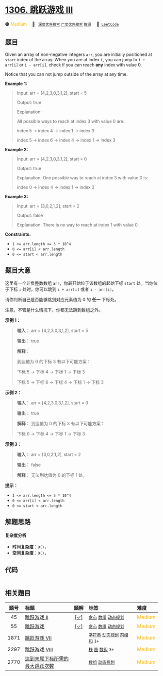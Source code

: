 # [1306. 跳跃游戏 III](https://leetcode.com/problems/jump-game-iii)

🟠 <font color=#ffb800>Medium</font>&emsp; 🔖&ensp; [`深度优先搜索`](/tag/depth-first-search.md) [`广度优先搜索`](/tag/breadth-first-search.md) [`数组`](/tag/array.md)&emsp; 🔗&ensp;[`LeetCode`](https://leetcode.com/problems/jump-game-iii)

## 题目

Given an array of non-negative integers `arr`, you are initially positioned at
`start` index of the array. When you are at index `i`, you can jump to `i +
arr[i]` or `i - arr[i]`, check if you can reach **any** index with value 0.

Notice that you can not jump outside of the array at any time.



**Example 1:**

> Input: arr = [4,2,3,0,3,1,2], start = 5
> 
> Output: true
> 
> Explanation: 
> 
> All possible ways to reach at index 3 with value 0 are: 
> 
> index 5 -> index 4 -> index 1 -> index 3 
> 
> index 5 -> index 6 -> index 4 -> index 1 -> index 3 

**Example 2:**

> Input: arr = [4,2,3,0,3,1,2], start = 0
> 
> Output: true 
> 
> Explanation: One possible way to reach at index 3 with value 0 is: 
> 
> index 0 -> index 4 -> index 1 -> index 3

**Example 3:**

> Input: arr = [3,0,2,1,2], start = 2
> 
> Output: false
> 
> Explanation: There is no way to reach at index 1 with value 0.

**Constraints:**

  * `1 <= arr.length <= 5 * 10^4`
  * `0 <= arr[i] < arr.length`
  * `0 <= start < arr.length`


## 题目大意

这里有一个非负整数数组 `arr`，你最开始位于该数组的起始下标 `start` 处。当你位于下标 `i` 处时，你可以跳到 `i + arr[i]` 或者
`i - arr[i]`。

请你判断自己是否能够跳到对应元素值为 0 的 **任一** 下标处。

注意，不管是什么情况下，你都无法跳到数组之外。



**示例 1：**

> 
> 
> 
> 
> 
> **输入：** arr = [4,2,3,0,3,1,2], start = 5
> 
> **输出：** true
> 
> **解释：**
> 
> 到达值为 0 的下标 3 有以下可能方案： 
> 
> 下标 5 -> 下标 4 -> 下标 1 -> 下标 3 
> 
> 下标 5 -> 下标 6 -> 下标 4 -> 下标 1 -> 下标 3 
> 
> 

**示例 2：**

> 
> 
> 
> 
> 
> **输入：** arr = [4,2,3,0,3,1,2], start = 0
> 
> **输出：** true 
> 
> **解释：** 到达值为 0 的下标 3 有以下可能方案： 
> 
> 下标 0 -> 下标 4 -> 下标 1 -> 下标 3
> 
> 

**示例 3：**

> 
> 
> 
> 
> 
> **输入：** arr = [3,0,2,1,2], start = 2
> 
> **输出：** false
> 
> **解释：** 无法到达值为 0 的下标 1 处。 
> 
> 



**提示：**

  * `1 <= arr.length <= 5 * 10^4`
  * `0 <= arr[i] < arr.length`
  * `0 <= start < arr.length`


## 解题思路

#### 复杂度分析

- **时间复杂度**：`O()`，
- **空间复杂度**：`O()`，

## 代码

```javascript

```

## 相关题目

<!-- prettier-ignore -->
| 题号 | 标题 | 题解 | 标签 | 难度 |
| :------: | :------ | :------: | :------ | :------ |
| 45 | [跳跃游戏 II](https://leetcode.com/problems/jump-game-ii) | [[✓]](/problem/0045.md) |  [`贪心`](/tag/greedy.md) [`数组`](/tag/array.md) [`动态规划`](/tag/dynamic-programming.md) | <font color=#ffb800>Medium</font> |
| 55 | [跳跃游戏](https://leetcode.com/problems/jump-game) | [[✓]](/problem/0055.md) |  [`贪心`](/tag/greedy.md) [`数组`](/tag/array.md) [`动态规划`](/tag/dynamic-programming.md) | <font color=#ffb800>Medium</font> |
| 1871 | [跳跃游戏 VII](https://leetcode.com/problems/jump-game-vii) |  |  [`字符串`](/tag/string.md) [`动态规划`](/tag/dynamic-programming.md) [`前缀和`](/tag/prefix-sum.md) `1+` | <font color=#ffb800>Medium</font> |
| 2297 | [跳跃游戏 VIII](https://leetcode.com/problems/jump-game-viii) |  |  [`栈`](/tag/stack.md) [`图`](/tag/graph.md) [`数组`](/tag/array.md) `3+` | <font color=#ffb800>Medium</font> |
| 2770 | [达到末尾下标所需的最大跳跃次数](https://leetcode.com/problems/maximum-number-of-jumps-to-reach-the-last-index) |  |  [`数组`](/tag/array.md) [`动态规划`](/tag/dynamic-programming.md) | <font color=#ffb800>Medium</font> |

<style>
.blue {
    background-color: #096dd9;
    padding: 0.25rem 0.5rem;
    margin: 0;
    font-size: 0.85em;
    border-radius: 3px;
    color: white;
    font-weight: 500;
}
table th:first-of-type { width: 10%; }
table th:nth-of-type(2) { width: 35%; }
table th:nth-of-type(3) { width: 10%; }
table th:nth-of-type(4) { width: 35%; }
table th:nth-of-type(5) { width: 10%; }
</style>
